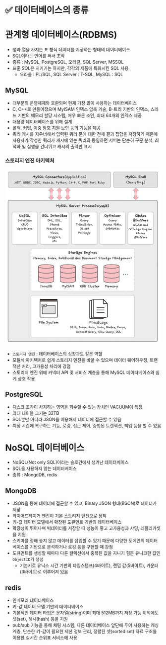 
# ✅ 데이터베이스의 종류

# 관계형 데이터베이스(RDBMS)

- 행과 열을 가지는 표 형식 데이터를 저장하는 형태의 데이터베이스
- SQL이라는 언어를 써서 조작
- 종류 : MySQL, PostgreSQL, 오라클, SQL Server, MSSQL
- 표준 SQL은 지키기는 하지만, 각각의 제품에 특화시킨 SQL 사용
    - 오라클 : PL/SQL, SQL Server : T-SQL, MySQL : SQL

## MySQL

- 대부분의 운영체제와 호환되며 현재 가장 많이 사용하는 데이터베이스
- C, C++로 만들어졌으며 MyISAM 인덱스 압축 기술, B-트리 기반의 인덱스, 스레드 기반의 메모리 할당 시스템, 매우 빠른 조인, 최대 64개의 인덱스 제공
- 대용량 데이터베이스를 위해 설계
- 롤백, 커밋, 이중 암호 지원 보안 등의 기능을 제공
- 쿼리 캐시를 지우너해서 입력된 쿼리 문에 대한 전체 결과 집합을 저장하기 때문에 사용자가 작성한 쿼리가 캐시에 있는 쿼리와 동일하면 서버는 단순히 구문 분석, 최적화 및 실행을 건너뛰고 캐시의 출력만 표시

### 스토리지 엔진 아키텍처

![storage_engine](./img/storage_engine.png)

- `스토리지 엔진` : 데이터베이스의 심장과도 같은 역할
- 모듈식 아키텍처로 쉽게 스토리지 엔진을 바꿀 수 있으며 데이터 웨어하우징, 트랜잭션 처리, 고가용성 처리에 강점
- 스토리지 엔진 위에 커넥터 API 및 서비스 계층을 통해 MySQL 데이터베이스와 쉽게 상호 작용

## PostgreSQL

- 디스크 조각이 차지하는 영역을 회수할 수 있는 장치인 VACUUM이 특징
- 최대 테이블 크기는 32TB
- SQL뿐만 아니라 JSON을 이용해서 데이터에 접근할 수 있음
- 지정 시간에 복구하는 기능, 로깅, 접근 제어, 중첩된 트랜잭션, 백업 등을 할 수 있음

# NoSQL 데이터베이스

- NoSQL(Not only SQL)이라는 슬로건에서 생겨난 데이터베이스
- SQL을 사용하지 않는 데이터베이스
- 종류 : MongoDB, redis

## MongoDB

- JSON을 통해 데이터에 접근할 수 있고, Binary JSON 형태(BSON)로 데이터가 저장
- 와이어드타이거 엔진이 기본 스토리지 엔진으로 장착
- 키-값 데이터 모델에서 확장된 도큐먼트 기반의 데이터베이스
- 확장성이 뛰어나며 빅데이터를 저장할 때 성능이 좋고 고가용성과 샤딩, 레플리카셋을 지원
- 스키마를 정해 놓지 않고 데이터를 삽입할 수 있기 때문에 다양한 도메인의 데이터베이스를 기반으로 분석하거나 로깅 등을 구현할 때 강점
- 도큐먼트를 생성할 때마다 다른 컬렉션에서 중복된 값을 지니기 힘든 유니크한 값인 `ObjectID`가 생성
    - 기본키로 유닉스 시간 기반의 타임스탬프(4바이트), 랜덤 값(5바이트), 카운터(3바이트)로 이루어져 있음

## redis

- 인메모리 데이터베이스
- 키-값 데이터 모델 기반의 데이터베이스
- 기본적인 데이터 타입은 문자열(string)이며 최대 512MB까지 저장 가능
이외에도 셋(set), 해시(hash) 등을 지원
- pub/sub 기능을 통해 채팅 시스템, 다른 데이터베이스 앞단에 두어 사용하는 캐싱 계층, 단순한 키-값이 필요한 세션 정보 관리, 정렬된 셋(sorted set) 자료 구조를 이용한 실시간 순위표 서비스에 사용